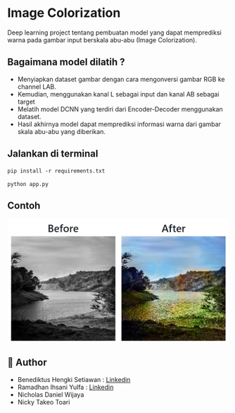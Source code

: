# Image Colorization
Deep learning project tentang pembuatan model yang dapat memprediksi warna pada gambar input berskala abu-abu (Image Colorization).

## Bagaimana model dilatih ?
* Menyiapkan dataset gambar dengan cara mengonversi gambar RGB ke channel LAB. 
* Kemudian, menggunakan kanal L sebagai input dan kanal AB sebagai target
* Melatih model DCNN yang terdiri dari Encoder-Decoder menggunakan dataset. 
* Hasil akhirnya model dapat memprediksi informasi warna dari gambar skala abu-abu yang diberikan.

## Jalankan di terminal
```
pip install -r requirements.txt
```

```
python app.py
```

## Contoh

<p align="center">
    <img src="example_result.png" width="750">
</p>

## 👤 Author
* Benediktus Hengki Setiawan : [Linkedin](https://www.linkedin.com/in/benngki/)
* Ramadhan Ihsani Yulfa : [Linkedin](https://www.linkedin.com/in/ramadhan-ihsani-yulfa/)
* Nicholas Daniel Wijaya
* Nicky Takeo Toari
